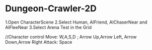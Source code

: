 # Dungeon-Crawler-2D
1.Open CharacterScene
2.Select Human, AIFriend, AIChaserNear and AIFleeNear
3.Select Arena Test in the Grid

//Character control
Move: W,A,S,D ; Arrow Up,Arrow Left, Arrow Down,Arrow Right
Attack: Space
